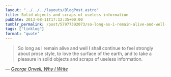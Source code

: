 ```yaml
---
layout: "../../../layouts/BlogPost.astro"
title: Solid objects and scraps of useless information
pubDate: 2013-08-11T17:12:35+00:00
tumblr_permalink: /post/57977392073/so-long-as-i-remain-alive-and-well-i-shall
tags: ["linklog"]
format: "quote"
---
```


> So long as I remain alive and well I shall continue to feel strongly about prose style, to love the surface of the earth, and to take a pleasure in solid objects and scraps of useless information.

— <cite>[George Orwell, _Why I Write_](http://orwell.ru/library/essays/wiw/english/e_wiw)</cite>
